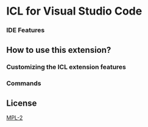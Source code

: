 # ICL for Visual Studio Code

### IDE Features 

## How to use this extension?


### Customizing the ICL extension features


### Commands

## License
[MPL-2](LICENSE)
